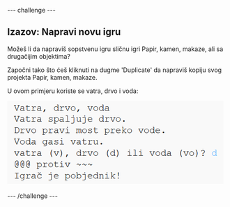 --- challenge ---

## Izazov: Napravi novu igru

Možeš li da napraviš sopstvenu igru sličnu igri Papir, kamen, makaze, ali sa drugačijim objektima?

Započni tako što ćeš kliknuti na dugme 'Duplicate' da napraviš kopiju svog projekta Papir, kamen, makaze.

U ovom primjeru koriste se vatra, drvo i voda:

![screenshot](images/rps-fire.png)

--- /challenge ---